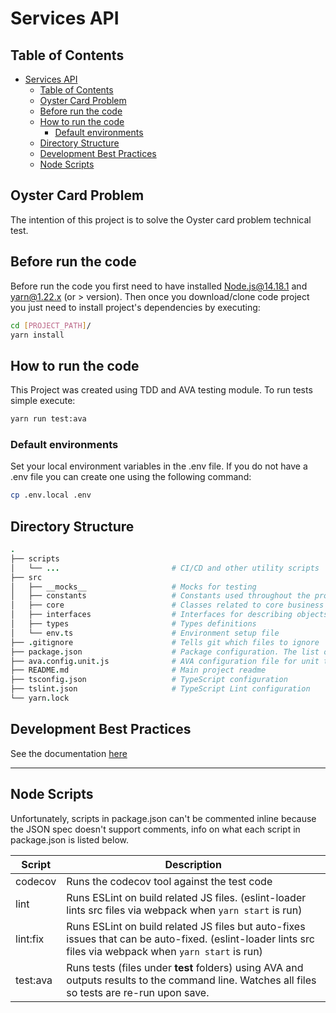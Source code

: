 # Services API

## Table of Contents

- [Services API](#services-api)
  - [Table of Contents](#table-of-contents)
  - [Oyster Card Problem](#oyster-card-problem)
  - [Before run the code](#before-run-the-code)
  - [How to run the code](#how-to-run-the-code)
    - [Default environments](#default-environments)
  - [Directory Structure](#directory-structure)
  - [Development Best Practices](#development-best-practices)
  - [Node Scripts](#node-scripts)

## Oyster Card Problem

The intention of this project is to solve the Oyster card problem technical test.


## Before run the code

Before run the code you first need to have installed Node.js@14.18.1 and yarn@1.22.x (or > version).
Then once you download/clone code project you just need to install project's dependencies by executing:

  ```bash
  cd [PROJECT_PATH]/
  yarn install
  ```

## How to run the code

This Project was created using TDD and AVA testing module. To run tests simple execute:

  ```bash
  yarn run test:ava
  ```

### Default environments

Set your local environment variables in the .env file. If you do not have
a .env file you can create one using the following command:

  ```bash
  cp .env.local .env
  ```

## Directory Structure

```coffee
.
├── scripts
│   └── ...                         # CI/CD and other utility scripts
├── src
│   ├── __mocks__                   # Mocks for testing
│   ├── constants                   # Constants used throughout the project
│   ├── core                        # Classes related to core business logic
│   ├── interfaces                  # Interfaces for describing objects
│   ├── types                       # Types definitions
│   └── env.ts                      # Environment setup file
├── .gitignore                      # Tells git which files to ignore
├── package.json                    # Package configuration. The list of 3rd party libraries and utilities
├── ava.config.unit.js              # AVA configuration file for unit tests
├── README.md                       # Main project readme
├── tsconfig.json                   # TypeScript configuration
├── tslint.json                     # TypeScript Lint configuration
└── yarn.lock
```

## Development Best Practices

See the documentation [here](./docs/dev-best-practices.md)

---

## Node Scripts

Unfortunately, scripts in package.json can't be commented inline because the JSON spec doesn't support comments, info on what each script in package.json is listed below.

| **Script**        | **Description**                                                                                                                                            |
| ----------------- | ---------------------------------------------------------------------------------------------------------------------------------------------------------- |
| codecov           | Runs the codecov tool against the test code                                                                                                                |
| lint              | Runs ESLint on build related JS files. (eslint-loader lints src files via webpack when `yarn start` is run)                                                |
| lint:fix          | Runs ESLint on build related JS files but auto-fixes issues that can be auto-fixed. (eslint-loader lints src files via webpack when `yarn start` is run)   |
| test:ava          | Runs tests (files under __test__ folders) using AVA and outputs results to the command line. Watches all files so tests are re-run upon save.     |
